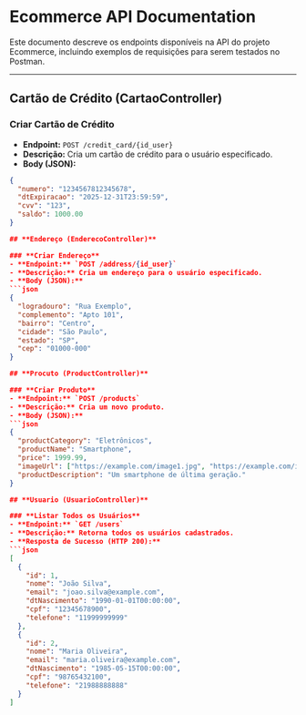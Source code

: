 # Ecommerce API Documentation

Este documento descreve os endpoints disponíveis na API do projeto Ecommerce, incluindo exemplos de requisições para serem testados no Postman.

---

## **Cartão de Crédito (CartaoController)**

### **Criar Cartão de Crédito**
- **Endpoint:** `POST /credit_card/{id_user}`
- **Descrição:** Cria um cartão de crédito para o usuário especificado.
- **Body (JSON):**
```json
{
  "numero": "1234567812345678",
  "dtExpiracao": "2025-12-31T23:59:59",
  "cvv": "123",
  "saldo": 1000.00
}

## **Endereço (EnderecoController)**

### **Criar Endereço**
- **Endpoint:** `POST /address/{id_user}`
- **Descrição:** Cria um endereço para o usuário especificado.
- **Body (JSON):**
```json
{
  "logradouro": "Rua Exemplo",
  "complemento": "Apto 101",
  "bairro": "Centro",
  "cidade": "São Paulo",
  "estado": "SP",
  "cep": "01000-000"
}

## **Procuto (ProductController)**

### **Criar Produto**
- **Endpoint:** `POST /products`
- **Descrição:** Cria um novo produto.
- **Body (JSON):**
```json
{
  "productCategory": "Eletrônicos",
  "productName": "Smartphone",
  "price": 1999.99,
  "imageUrl": ["https://example.com/image1.jpg", "https://example.com/image2.jpg"],
  "productDescription": "Um smartphone de última geração."
}

## **Usuario (UsuarioController)**

### **Listar Todos os Usuários**
- **Endpoint:** `GET /users`
- **Descrição:** Retorna todos os usuários cadastrados.
- **Resposta de Sucesso (HTTP 200):**
```json
[
  {
    "id": 1,
    "nome": "João Silva",
    "email": "joao.silva@example.com",
    "dtNascimento": "1990-01-01T00:00:00",
    "cpf": "12345678900",
    "telefone": "11999999999"
  },
  {
    "id": 2,
    "nome": "Maria Oliveira",
    "email": "maria.oliveira@example.com",
    "dtNascimento": "1985-05-15T00:00:00",
    "cpf": "98765432100",
    "telefone": "21988888888"
  }
] 
